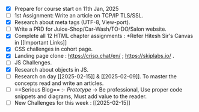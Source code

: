 - [x] Prepare for course start on 11th Jan, 2025
- [ ] 1st Assignment: Write an article on TCP/IP TLS/SSL.
- [x] Research about meta tags (UTF-8, View-port).
- [ ] Write a PRD for Juice-Shop/Car-Wash/TO-DO/Salon website.
- [x] Complete all 12 HTML chapter assignments : *Refer Hitesh Sir's Canvas in [[Important Links]] 
- [x] CSS challenges in cohort page. 
- [x] Landing page clone : https://crisp.chat/en/ ; https://skiplabs.io/ .
- [ ] JS Challenges.
- [x] Research about objects in JS.
- [ ] Research on day [[2025-02-15]] & [[2025-02-09]]. To master the concepts read and write an articles.
- [ ] ==Serious Blog== :- *Prototype* -> Be professional, Use proper code snippets and diagrams, Must add value to the reader.
- [ ] New Challenges for this week : [[2025-02-15]]